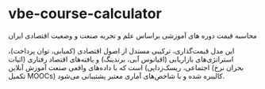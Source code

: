 # vbe-course-calculator
محاسبه قیمت دوره های آموزشی براساس علم و تجربه صنعت و وضعیت اقتصادی ایران


این مدل قیمت‌گذاری، ترکیبی مستدل از اصول اقتصادی (کمیابی، توان پرداخت)، استراتژی‌های بازاریابی (اقیانوس آبی، برندینگ) و یافته‌های اقتصاد رفتاری (اثبات اجتماعی، ریسک‌زدایی) است که با داده‌های واقعی صنعت آموزش آنلاین (بحران نرخ تکمیل MOOCs) کالیبره شده و با شاخص‌های آماری معتبر پشتیبانی می‌شود.
